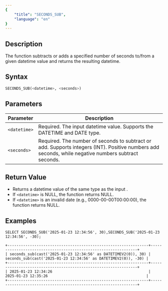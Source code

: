 ```yaml
---
{
    "title": "SECONDS_SUB",
    "language": "en"
}
---
```


## Description

The function subtracts or adds a specified number of seconds to/from a given datetime value and returns the resulting
datetime.

## Syntax

```sql
SECONDS_SUB(<datetime>, <seconds>)
```

## Parameters

| Parameter    | Description                                                                                                                                         |
|--------------|-----------------------------------------------------------------------------------------------------------------------------------------------------|
| `<datetime>` | Required. The input datetime value. Supports the DATETIME and DATE type.                                                                            |
| `<seconds>`  | Required. The number of seconds to subtract or add. Supports integers (INT). Positive numbers add seconds, while negative numbers subtract seconds. |

## Return Value
- Returns a datetime value of the same type as the input <datetime>.
- If `<datetime>` is NULL, the function returns NULL.
- If `<datetime>` is an invalid date (e.g., 0000-00-00T00:00:00), the function returns NULL.

## Examples

```
SELECT SECONDS_SUB('2025-01-23 12:34:56', 30),SECONDS_SUB('2025-01-23 12:34:56', -30);
```
```text
+---------------------------------------------------------------+----------------------------------------------------------------+
| seconds_sub(cast('2025-01-23 12:34:56' as DATETIMEV2(0)), 30) | seconds_sub(cast('2025-01-23 12:34:56' as DATETIMEV2(0)), -30) |
+---------------------------------------------------------------+----------------------------------------------------------------+
| 2025-01-23 12:34:26                                           | 2025-01-23 12:35:26                                            |
+---------------------------------------------------------------+----------------------------------------------------------------+
```

